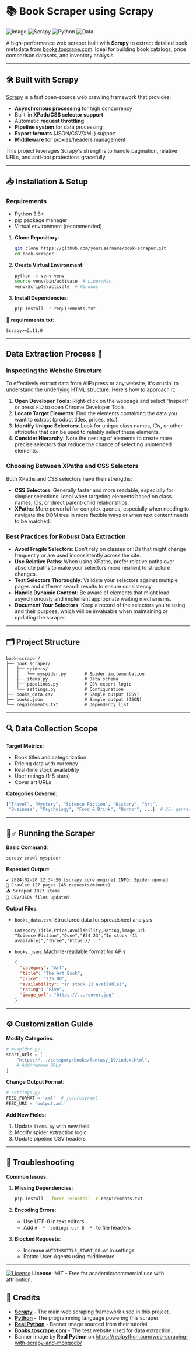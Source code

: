 # 📚 Book Scraper using Scrapy
![image](https://github.com/user-attachments/assets/1677293a-9b6b-4b4c-872b-c66008442f34)
![Scrapy](https://img.shields.io/badge/Scrapy-2.11%2B-blue?logo=scrapy&logoColor=white)
![Python](https://img.shields.io/badge/Python-3.8%2B-green?logo=python)
![Data](https://img.shields.io/badge/Data-1000%2B%20books-yellow)

A high-performance web scraper built with **Scrapy** to extract detailed book metadata from [books.toscrape.com](https://books.toscrape.com). Ideal for building book catalogs, price comparison datasets, and inventory analysis.

---

## 🛠️ Built with Scrapy

[Scrapy](https://scrapy.org/) is a fast open-source web crawling framework that provides:
- **Asynchronous processing** for high concurrency
- Built-in **XPath/CSS selector support**
- Automatic **request throttling**
- **Pipeline system** for data processing
- **Export formats** (JSON/CSV/XML) support
- **Middleware** for proxies/headers management

This project leverages Scrapy's strengths to handle pagination, relative URLs, and anti-bot protections gracefully.

---

## 📥 Installation & Setup

### Requirements
- Python 3.8+
- pip package manager
- Virtual environment (recommended)

1. **Clone Repository**:
   ```bash
   git clone https://github.com/yourusername/book-scraper.git
   cd book-scraper
   ```

2. **Create Virtual Environment**:
   ```bash
   python -m venv venv
   source venv/bin/activate  # Linux/Mac
   venv\Scripts\activate  # Windows
   ```

3. **Install Dependencies**:
   ```bash
   pip install -r requirements.txt
   ```

📁 **requirements.txt**:
```text
Scrapy>=2.11.0
```

---

## Data Extraction Process 📝

### Inspecting the Website Structure
To effectively extract data from AliExpress or any website, it's crucial to understand the underlying HTML structure. Here's how to approach it:

1. **Open Developer Tools**: Right-click on the webpage and select "Inspect" or press `F12` to open Chrome Developer Tools.
2. **Locate Target Elements**: Find the elements containing the data you want to extract (product titles, prices, etc.).
3. **Identify Unique Selectors**: Look for unique class names, IDs, or other attributes that can be used to reliably select these elements.
4. **Consider Hierarchy**: Note the nesting of elements to create more precise selectors that reduce the chance of selecting unintended elements.

### Choosing Between XPaths and CSS Selectors
Both XPaths and CSS selectors have their strengths:
- **CSS Selectors**: Generally faster and more readable, especially for simpler selections. Ideal when targeting elements based on class names, IDs, or direct parent-child relationships.
- **XPaths**: More powerful for complex queries, especially when needing to navigate the DOM tree in more flexible ways or when text content needs to be matched.

### Best Practices for Robust Data Extraction
- **Avoid Fragile Selectors**: Don't rely on classes or IDs that might change frequently or are used inconsistently across the site.
- **Use Relative Paths**: When using XPaths, prefer relative paths over absolute paths to make your selectors more resilient to structure changes.
- **Test Selectors Thoroughly**: Validate your selectors against multiple pages and different search results to ensure consistency.
- **Handle Dynamic Content**: Be aware of elements that might load asynchronously and implement appropriate waiting mechanisms.
- **Document Your Selectors**: Keep a record of the selectors you're using and their purpose, which will be invaluable when maintaining or updating the scraper.

---

## 🗂️ Project Structure

```
book-scraper/
├── book_scraper/
│   ├── spiders/
│   │   └── myspider.py       # Spider implementation
│   ├── items.py              # Data schema
│   ├── pipelines.py          # CSV export logic
│   └── settings.py           # Configuration
├── books_data.csv            # Sample output (CSV)
├── books.json                # Sample output (JSON)
└── requirements.txt          # Dependency list
```

---

## 🔍 Data Collection Scope

**Target Metrics**:
- Book titles and categorization
- Pricing data with currency
- Real-time stock availability
- User ratings (1-5 stars)
- Cover art URLs

**Categories Covered**:
```python
["Travel", "Mystery", "Science Fiction", "History", "Art", 
 "Business", "Psychology", "Food & Drink", "Horror", ...]  # 25+ genres
```

---

## 🏃♂️ Running the Scraper

**Basic Command**:
```bash
scrapy crawl myspider
```

**Expected Output**:
```
✔️ 2024-02-20 12:34:56 [scrapy.core.engine] INFO: Spider opened
🔄 Crawled 127 pages (45 requests/minute)
📥 Scraped 1023 items
💾 CSV/JSON files updated
```

**Output Files**:
- `books_data.csv`: Structured data for spreadsheet analysis
  ```csv
  Category,Title,Price,Availability,Rating,image_url
  "Science Fiction","Dune","£54.23","In stock (11 available)","Three","https://..."
  ```
- `books.json`: Machine-readable format for APIs
  ```json
  {
    "category": "Art",
    "title": "The Art Book", 
    "price": "£35.00",
    "availability": "In stock (3 available)",
    "rating": "Five",
    "image_url": "https://.../cover.jpg"
  }
  ```

---

## ⚙️ Customization Guide

**Modify Categories**:
```python
# myspider.py
start_urls = [
    "https://.../category/books/fantasy_19/index.html",
    # Add/remove URLs
]
```

**Change Output Format**:
```python
# settings.py
FEED_FORMAT = 'xml'  # json/csv/xml
FEED_URI = 'output.xml'
```

**Add New Fields**:
1. Update `items.py` with new field
2. Modify spider extraction logic
3. Update pipeline CSV headers

---

## 🚨 Troubleshooting

**Common Issues**:
1. **Missing Dependencies**:
   ```bash
   pip install --force-reinstall -r requirements.txt
   ```

2. **Encoding Errors**:
   - Use UTF-8 in text editors
   - Add `# -*- coding: utf-8 -*-` to file headers

3. **Blocked Requests**:
   - Increase `AUTOTHROTTLE_START_DELAY` in settings
   - Rotate User-Agents using middleware

---

[![License](https://img.shields.io/badge/License-MIT-green.svg)](https://opensource.org/licenses/MIT)
**License**: MIT - Free for academic/commercial use with attribution.

## 🙏 Credits

- **[Scrapy](https://scrapy.org/)** - The main web scraping framework used in this project.  
- **[Python](https://www.python.org/)** - The programming language powering this scraper.  
- **[Real Python](https://realpython.com/web-scraping-with-scrapy-and-mongodb/)** - Banner image sourced from their tutorial.  
- **[Books.toscrape.com](https://books.toscrape.com/)** - The test website used for data extraction.  
- Banner Image by **Real Python** on https://realpython.com/web-scraping-with-scrapy-and-mongodb/
